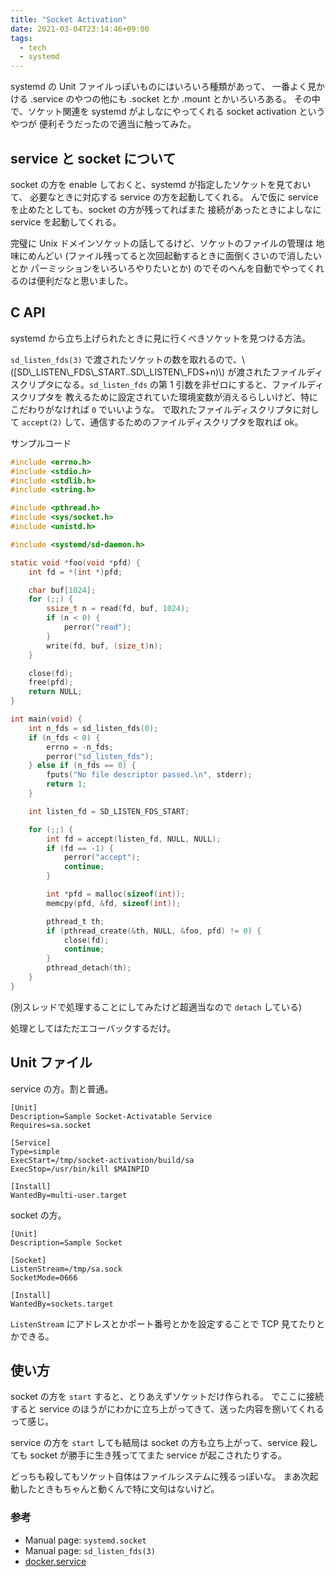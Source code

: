 ```yaml
---
title: "Socket Activation"
date: 2021-03-04T23:14:46+09:00
tags:
  - tech
  - systemd
---
```


systemd の Unit ファイルっぽいものにはいろいろ種類があって、
一番よく見かける .service のやつの他にも .socket とか .mount とかいろいろある。
その中で、ソケット関連を systemd がよしなにやってくれる socket activation というやつが
便利そうだったので適当に触ってみた。

## service と socket について

socket の方を enable しておくと、systemd が指定したソケットを見ておいて、
必要なときに対応する service の方を起動してくれる。
んで仮に service を止めたとしても、socket の方が残ってればまた
接続があったときによしなに service を起動してくれる。

完璧に Unix ドメインソケットの話してるけど、ソケットのファイルの管理は
地味にめんどい (ファイル残ってると次回起動するときに面倒くさいので消したいとか
パーミッションをいろいろやりたいとか) のでそのへんを自動でやってくれるのは便利だなと思いました。

## C API

systemd から立ち上げられたときに見に行くべきソケットを見つける方法。

`sd_listen_fds(3)` で渡されたソケットの数を取れるので、\\([SD\\_LISTEN\\_FDS\\_START..SD\\_LISTEN\\_FDS+n)\\)
が渡されたファイルディスクリプタになる。`sd_listen_fds` の第 1 引数を非ゼロにすると、ファイルディスクリプタを
教えるために設定されていた環境変数が消えるらしいけど、特にこだわりがなければ `0` でいいような。
で取れたファイルディスクリプタに対して `accept(2)` して、通信するためのファイルディスクリプタを取れば ok。

サンプルコード

```c
#include <errno.h>
#include <stdio.h>
#include <stdlib.h>
#include <string.h>

#include <pthread.h>
#include <sys/socket.h>
#include <unistd.h>

#include <systemd/sd-daemon.h>

static void *foo(void *pfd) {
    int fd = *(int *)pfd;

    char buf[1024];
    for (;;) {
        ssize_t n = read(fd, buf, 1024);
        if (n < 0) {
            perror("read");
        }
        write(fd, buf, (size_t)n);
    }

    close(fd);
    free(pfd);
    return NULL;
}

int main(void) {
    int n_fds = sd_listen_fds(0);
    if (n_fds < 0) {
        errno = -n_fds;
        perror("sd_listen_fds");
    } else if (n_fds == 0) {
        fputs("No file descriptor passed.\n", stderr);
        return 1;
    }

    int listen_fd = SD_LISTEN_FDS_START;

    for (;;) {
        int fd = accept(listen_fd, NULL, NULL);
        if (fd == -1) {
            perror("accept");
            continue;
        }

        int *pfd = malloc(sizeof(int));
        memcpy(pfd, &fd, sizeof(int));

        pthread_t th;
        if (pthread_create(&th, NULL, &foo, pfd) != 0) {
            close(fd);
            continue;
        }
        pthread_detach(th);
    }
}
```

(別スレッドで処理することにしてみたけど超適当なので `detach` している)

処理としてはただエコーバックするだけ。

## Unit ファイル

service の方。割と普通。

```systemd
[Unit]
Description=Sample Socket-Activatable Service
Requires=sa.socket

[Service]
Type=simple
ExecStart=/tmp/socket-activation/build/sa
ExecStop=/usr/bin/kill $MAINPID

[Install]
WantedBy=multi-user.target
```

socket の方。

```systemd
[Unit]
Description=Sample Socket

[Socket]
ListenStream=/tmp/sa.sock
SocketMode=0666

[Install]
WantedBy=sockets.target
```

`ListenStream` にアドレスとかポート番号とかを設定することで TCP 見てたりとかできる。

## 使い方

socket の方を `start` すると、とりあえずソケットだけ作られる。
でここに接続すると service のほうがにわかに立ち上がってきて、送った内容を捌いてくれるって感じ。

service の方を `start` しても結局は socket の方も立ち上がって、service 殺しても socket
が勝手に生き残っててまた service が起こされたりする。

どっちも殺してもソケット自体はファイルシステムに残るっぽいな。
まあ次起動したときもちゃんと動くんで特に文句はないけど。

### 参考

- Manual page: `systemd.socket`
- Manual page: `sd_listen_fds(3)`
- [docker.service](https://github.com/moby/moby/tree/master/contrib/init/systemd)
